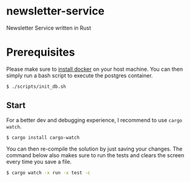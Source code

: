 # newsletter-service
Newsletter Service written in Rust 

# Prerequisites
Please make sure to [install docker](https://docs.docker.com/engine/install/ubuntu/) on your host machine. You can then simply run a bash script to execute the postgres container.

```sh
$ ./scripts/init_db.sh
```

## Start
For a better dev and debugging experience, I recommend to use `cargo watch`.

```sh
$ cargo install cargo-watch 
```

You can then re-compile the solution by just saving your changes. The command below also makes sure to run the tests and clears the screen every time you save a file.

```sh
$ cargo watch -x run -x test -c
```